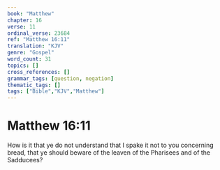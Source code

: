 ```yaml
---
book: "Matthew"
chapter: 16
verse: 11
ordinal_verse: 23684
ref: "Matthew 16:11"
translation: "KJV"
genre: "Gospel"
word_count: 31
topics: []
cross_references: []
grammar_tags: [question, negation]
thematic_tags: []
tags: ["Bible","KJV","Matthew"]
---
```


# Matthew 16:11

How is it that ye do not understand that I spake it not to you concerning bread, that ye should beware of the leaven of the Pharisees and of the Sadducees?
